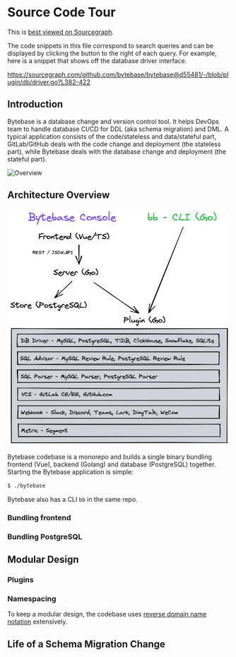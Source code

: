 # Source Code Tour

This is [best viewed on Sourcegraph](https://sourcegraph.com/github.com/bytebase/bytebase/-/blob/docs/design/source-code-tour.snb.md).

The code snippets in this file correspond to search queries and can be displayed by clicking the button to the right of each query. For example, here is a snippet that shows off the database driver interface.

https://sourcegraph.com/github.com/bytebase/bytebase@d55481/-/blob/plugin/db/driver.go?L382-422

## Introduction

Bytebase is a database change and version control tool. It helps DevOps team to handle database CI/CD for DDL (aka schema migration) and DML. A typical application consists of the code/stateless and data/stateful part, GitLab/GitHub deals with the code change and deployment (the stateless part), while Bytebase deals with the database change and deployment (the stateful part).

![Overview](https://raw.githubusercontent.com/bytebase/bytebase/main/docs/assets/overview2.webp)

## Architecture Overview

![code structure](./assets/code-structure.png)

Bytebase codebase is a monorepo and builds a single binary bundling frontend (Vue), backend (Golang) and database (PostgreSQL) together. Starting the Bytebase application is simple:

```bash
$ ./bytebase
```

Bytebase also has a CLI `bb` in the same repo.

### Bundling frontend

### Bundling PostgreSQL

## Modular Design

### Plugins

### Namespacing

To keep a modular design, the codebase uses [reverse domain name notation](https://en.wikipedia.org/wiki/Reverse_domain_name_notation) extensively.

## Life of a Schema Migration Change

